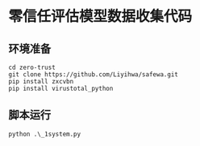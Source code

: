 # 零信任评估模型数据收集代码

## 环境准备

```shell
cd zero-trust
git clone https://github.com/Liyihwa/safewa.git 
pip install zxcvbn
pip install virustotal_python
```

## 脚本运行

```shell
python .\_1system.py
```

